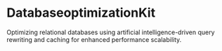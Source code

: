 # DatabaseoptimizationKit
Optimizing relational databases using artificial intelligence-driven query rewriting and caching for enhanced performance scalability.
